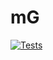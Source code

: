# mG

[![Tests](https://github.com/Unicam-mG/mG/actions/workflows/tests.yml/badge.svg)](https://github.com/Unicam-mG/mG/actions/workflows/tests.yml)